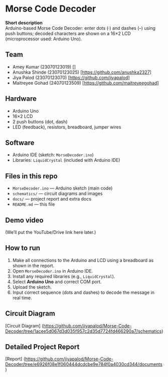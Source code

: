 # Morse Code Decoder

**Short description**  
Arduino-based Morse Code Decoder: enter dots (·) and dashes (–) using push buttons; decoded characters are shown on a 16×2 LCD (microprocessor used: Arduino Uno).

## Team
- Amey Kumar (23070123019) []
- Anushka Shinde (23070123025) [https://github.com/anushka2327] 
- Jiya Palod (23070123070) [https://github.com/jiyapalod]
- Maitreyee Gohad (24070123509) [https://github.com/maitreyeegohad]

## Hardware
- Arduino Uno
- 16×2 LCD
- 2 push buttons (dot, dash)
- LED (feedback), resistors, breadboard, jumper wires

## Software
- Arduino IDE (sketch: `MorseDecoder.ino`)
- Libraries: `LiquidCrystal` (included with Arduino IDE)

## Files in this repo
- `MorseDecoder.ino` — Arduino sketch (main code)  
- `schematics/` — circuit diagrams and images  
- `docs/` — project report and extra docs  
- `README.md` — this file

## Demo video
(We’ll put the YouTube/Drive link here later.)

## How to run
1. Make all connections to the Arduino and LCD using a breadboard as shown in the report.
2. Open `MorseDecoder.ino` in Arduino IDE.  
3. Install any required libraries (e.g., `LiquidCrystal`). 
4. Select **Arduino Uno** and correct COM port.  
5. Upload the sketch.
6. Input correct sequence (dots and dashes) to decode the message in real time. 

## Circuit Diagram
[Circuit Diagram] (https://github.com/jiyapalod/Morse-Code-Decoder/tree/1acee5d067d3d035f957c2d35d7724fd466290a7/schematics)

## Detailed Project Report 
[Report] (https://github.com/jiyapalod/Morse-Code-Decoder/tree/e6926f08e1f060444dcdcbe9e784f0a4030cd344/documents)


